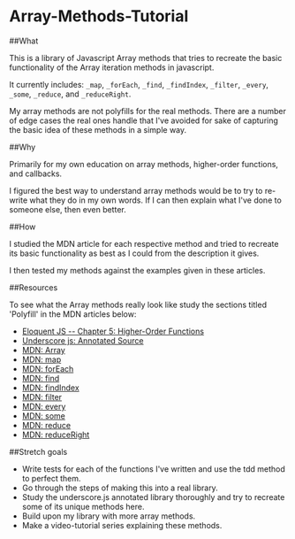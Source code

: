 # Array-Methods-Tutorial

##What

This is a library of Javascript Array methods that tries to recreate the basic functionality of
the Array iteration methods in javascript.

It currently includes: `_map`, `_forEach`, `_find`, `_findIndex`, `_filter`, `_every`, `_some`,
`_reduce`, and `_reduceRight`.

My array methods are not polyfills for the real methods. There are a number of edge cases the real
ones handle that I've avoided for sake of capturing the basic idea of these methods in a simple way.

##Why

Primarily for my own education on array methods, higher-order functions, and callbacks.

I figured the best way to understand array methods would be to try to re-write what they do in my own words.
If I can then explain what I've done to someone else, then even better.

##How

I studied the MDN article for each respective method and tried to recreate its
basic functionality as best as I could from the description it gives.

I then tested my methods against the examples given in these articles.

##Resources

To see what the Array methods really look like study the sections titled 'Polyfill'
in the MDN articles below:

* [Eloquent JS -- Chapter 5: Higher-Order Functions](http://eloquentjavascript.net/05_higher_order.html)
* [Underscore js: Annotated Source](http://underscorejs.org/docs/underscore.html)
* [MDN: Array](https://developer.mozilla.org/en-US/docs/Web/JavaScript/Reference/Global_Objects/Array)
* [MDN: map](https://developer.mozilla.org/en-US/docs/Web/JavaScript/Reference/Global_Objects/Array/map)
* [MDN: forEach](https://developer.mozilla.org/en-US/docs/Web/JavaScript/Reference/Global_Objects/Array/forEach)
* [MDN: find](https://developer.mozilla.org/en-US/docs/Web/JavaScript/Reference/Global_Objects/Array/find)
* [MDN: findIndex](https://developer.mozilla.org/en-US/docs/Web/JavaScript/Reference/Global_Objects/Array/findIndex)
* [MDN: filter](https://developer.mozilla.org/en-US/docs/Web/JavaScript/Reference/Global_Objects/Array/filter)
* [MDN: every](https://developer.mozilla.org/en-US/docs/Web/JavaScript/Reference/Global_Objects/Array/every)
* [MDN: some](https://developer.mozilla.org/en-US/docs/Web/JavaScript/Reference/Global_Objects/Array/some)
* [MDN: reduce](https://developer.mozilla.org/en-US/docs/Web/JavaScript/Reference/Global_Objects/Array/reduce)
* [MDN: reduceRight](https://developer.mozilla.org/en-US/docs/Web/JavaScript/Reference/Global_Objects/Array/reduceRight)

##Stretch goals

* Write tests for each of the functions I've written and use the tdd method to perfect them.
* Go through the steps of making this into a real library.
* Study the underscore.js annotated library thoroughly and try to recreate some of its unique methods here.
* Build upon my library with more array methods.
* Make a video-tutorial series explaining these methods.
